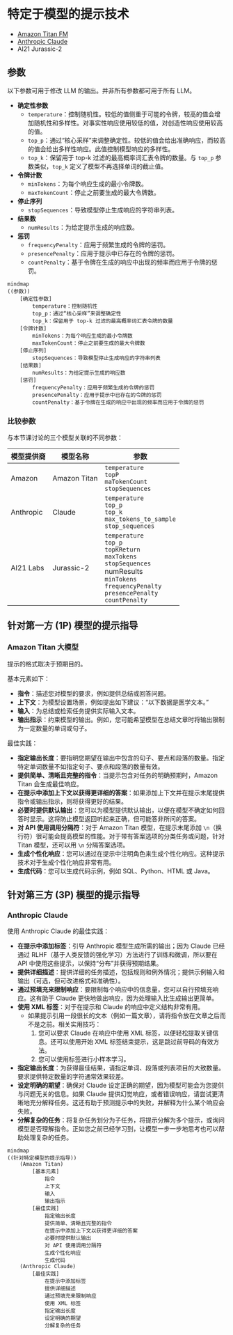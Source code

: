 # 特定于模型的提示技术

* [Amazon Titan FM](#amazon-titan-大模型)
* [Anthropic Claude](#anthropic-claude)
* AI21 Jurassic-2

## 参数

以下参数可用于修改 LLM 的输出。并非所有参数都可用于所有 LLM。

* **确定性参数**
    * `temperature`：控制随机性。较低的值侧重于可能的令牌，较高的值会增加随机性和多样性。对事实性响应使用较低的值，对创造性响应使用较高的值。
    * `top_p`：通过“核心采样”来调整确定性。较低的值会给出准确响应，而较高的值会给出多样性响应。此值控制模型响应的多样性。
    * `top_k`：保留用于 top-k 过滤的最高概率词汇表令牌的数量。与 `top_p` 参数类似，`top_k` 定义了模型不再选择单词的截止值。
* **令牌计数**
    * `minTokens`：为每个响应生成的最小令牌数。
    * `maxTokenCount`：停止之前要生成的最大令牌数。
* **停止序列**
    * `stopSequences`：导致模型停止生成响应的字符串列表。
* **结果数**
    * `numResults`：为给定提示生成的响应数。
* **惩罚**
    * `frequencyPenalty`：应用于频繁生成的令牌的惩罚。
    * `presencePenalty`：应用于提示中已存在的令牌的惩罚。
    * `countPenalty`：基于令牌在生成的响应中出现的频率而应用于令牌的惩罚。

```mermaid
mindmap
((参数))
    [确定性参数]
        temperature：控制随机性
        top_p：通过“核心采样”来调整确定性
        top_k：保留用于 top-k 过滤的最高概率词汇表令牌的数量
    [令牌计数]
        minTokens：为每个响应生成的最小令牌数
        maxTokenCount：停止之前要生成的最大令牌数
    [停止序列]
        stopSequences：导致模型停止生成响应的字符串列表
    [结果数]
        numResults：为给定提示生成的响应数
    [惩罚]
        frequencyPenalty：应用于频繁生成的令牌的惩罚
        presencePenalty：应用于提示中已存在的令牌的惩罚
        countPenalty：基于令牌在生成的响应中出现的频率而应用于令牌的惩罚
```

### 比较参数

与本节课讨论的三个模型关联的不同参数：

| 模型提供商 | 模型名称 | 参数 |
| --- | --- | --- |
| Amazon | Amazon Titan | `temperature`<br/>`topP`<br/>`maTokenCount`<br/>`stopSequences` |
| Anthropic | Claude | `temperature`<br/>`top_p`<br/>`top_k`<br/>`max_tokens_to_sample`<br/>`stop_sequences` |
| AI21 Labs | Jurassic-2 | `temperature`<br/>`top_p`<br/>`topKReturn`<br/>`maxTokens`<br/>`stopSequences`<br/>numResults<br/>`minTokens`<br/>`frequencyPenalty`<br/>`presencePenalty`<br/>`countPenalty` |

## 针对第一方 (1P) 模型的提示指导

### Amazon Titan 大模型

提示的格式取决于预期目的。

基本元素如下：

* **指令**：描述您对模型的要求，例如提供总结或回答问题。
* **上下文**：为模型设置场景，例如提出如下建议：“以下数据是医学文本。”
* **输入**：为总结或检索任务提供实际输入文本。
* **输出指示**：约束模型的输出。例如，您可能希望模型在总结文章时将输出限制为一定数量的单词或句子。

最佳实践：

* **指定输出长度**：要指明您期望在输出中包含的句子、要点和段落的数量。指定特定单词数量不如指定句子、要点和段落的数量有效。
* **提供简单、清晰且完整的指令**：当提示包含对任务的明确预期时，Amazon Titan 会生成最佳响应。
* **在提示中添加上下文以获得更详细的答案**：如果添加上下文并在提示末尾提供指令或输出指示，则将获得更好的结果。
* **必要时提供默认输出**：您可以为模型提供默认输出，以便在模型不确定如何回答时显示。这将防止模型返回听起来正确，但可能答非所问的答案。
* **对 API 使用调用分隔符**：对于 Amazon Titan 模型，在提示末尾添加 `\n`（换行符）很可能会提高模型的性能。对于带有答案选项的分类任务或问题，针对 Titan 模型，还可以用 `\n` 分隔答案选项。
* **生成个性化响应**：您可以通过在提示中注明角色来生成个性化响应。这种提示技术对于生成个性化响应非常有用。
* **生成代码**：您可以生成代码示例，例如 SQL、Python、HTML 或 Java。

## 针对第三方 (3P) 模型的提示指导

### Anthropic Claude

使用 Anthropic Claude 的最佳实践：

* **在提示中添加标签**：引导 Anthropic 模型生成所需的输出；因为 Claude 已经通过 RLHF（基于人类反馈的强化学习）方法进行了训练和微调，所以要在 API 中使用这些提示，以保持“分布”并获得预期结果。
* **提供详细描述**：提供详细的任务描述，包括规则和例外情况；提供示例输入和输出（可选，但可改进格式和准确性）。
* **通过预填充来限制响应**：要限制每个响应中的信息量，您可以自行预填充响应。这有助于 Claude 更快地做出响应，因为处理输入比生成输出更简单。
* **使用 XML 标签**：对于在提示和 Claude 的响应中定义结构非常有用。
    * 如果提示引用一段很长的文本（例如一篇文章），请将指令放在文章之后而不是之前。相关实用技巧：
        1. 您可以要求 Claude 在响应中使用 XML 标签，以便轻松提取关键信息。还可以使用开始 XML 标签结束提示，这是跳过前导码的有效方法。
        2. 您可以使用标签进行小样本学习。
* **指定输出长度**：为获得最佳结果，请指定单词、段落或列表项目的大致数量。要求提供特定数量的字符通常效果较差。
* **设定明确的期望**：确保对 Claude 设定正确的期望，因为模型可能会为您提供与问题无关的信息。如果 Claude 提供幻觉响应，或者错误响应，请尝试更清晰地充分解释任务。这还有助于预测提示中的失败，并解释为什么某个响应会失败。
* **分解复杂的任务**：将复杂任务划分为子任务，将提示分解为多个提示，或询问模型是否理解指令。正如您之前已经学习到，让模型一步一步地思考也可以帮助处理复杂的任务。

```mermaid
mindmap
((针对特定模型的提示指导))
    (Amazon Titan)
        [基本元素]
            指令
            上下文
            输入
            输出指示
        [最佳实践]
            指定输出长度
            提供简单、清晰且完整的指令
            在提示中添加上下文以获得更详细的答案
            必要时提供默认输出
            对 API 使用调用分隔符
            生成个性化响应
            生成代码
    (Anthropic Claude)
        [最佳实践]
            在提示中添加标签
            提供详细描述
            通过预填充来限制响应
            使用 XML 标签
            指定输出长度
            设定明确的期望
            分解复杂的任务
```